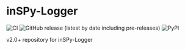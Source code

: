 # inSPy-Logger
![CI](https://github.com/Inspyre-Softworks/inSPy-Logger/workflows/CI/badge.svg?branch=tayjaybabee-ci-integration) ![GitHub release (latest by date including pre-releases)](https://img.shields.io/github/v/release/Inspyre-Softworks/inSPy-Logger?color=9cf&include_prereleases&label=Pre-Release&logo=pypi&logoColor=white&style=for-the-badge) ![PyPI](https://img.shields.io/pypi/v/inspy-logger?color=9cf&label=Latest&logo=pypi&logoColor=white&style=for-the-badge)

v2.0+ repository for inSPy-Logger
